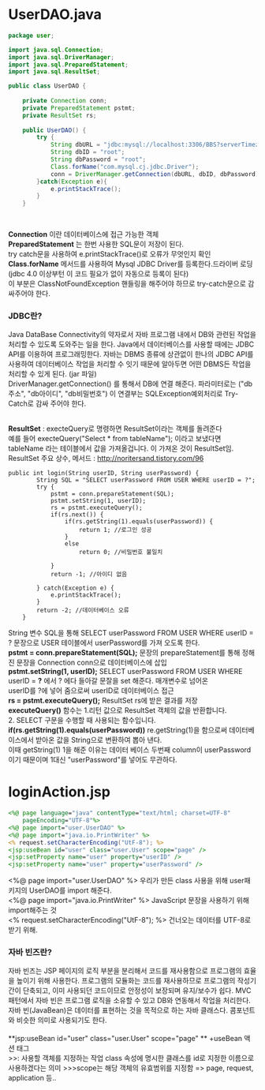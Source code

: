 # UserDAO.java
```java
package user;

import java.sql.Connection;
import java.sql.DriverManager;
import java.sql.PreparedStatement;
import java.sql.ResultSet;

public class UserDAO {
	
	private Connection conn;
	private PreparedStatement pstmt;
	private ResultSet rs;
	
	public UserDAO() {
		try {
			String dbURL = "jdbc:mysql://localhost:3306/BBS?serverTimezone=UTC&autoReconnect=true&useSSL=false";
			String dbID = "root";
			String dbPassword = "root";
			Class.forName("com.mysql.cj.jdbc.Driver");
			conn = DriverManager.getConnection(dbURL, dbID, dbPassword);
		}catch(Exception e){
			e.printStackTrace();
		}
	}
	
	
```
**Connection** 이란 데이터베이스에 접근 가능한 객체<br>
**PreparedStatement** 는 한번 사용한 SQL문이 저장이 된다.<br>
try catch문을 사용하여 e.printStackTrace()로 오류가 무엇인지 확인<br>
**Class.forName** 메서드를 사용하여 Mysql JDBC Driver를 등록한다.드라이버 로딩(jdbc 4.0  이상부턴 이 코드 필요가 없이 자동으로 등록이 된다)<br>
이 부분은 ClassNotFoundException 핸들링을 해주어야 하므로 try-catch문으로 감싸주어야 한다.<br>
<h3>JDBC란?</h3>
Java DataBase Connectivity의 약자로서 자바 프로그램 내에서 DB와 관련된 작업을 처리할 수 있도록 도와주는 일을 한다.  Java에서 데이터베이스를 사용할 때에는 JDBC API를 이용하여 프로그래밍한다. 자바는 DBMS 종류에 상관없이 한나의 JDBC API를 사용하여 데이터베이스 작업을 처리할 수 잇기 때문에 알아두면 어떤 DBMS든 작업을 처리할 수 있게 된다. (jar 파일) <br>
DriverManager.getConnection() 를 통해서 DB에 연결 해준다. 파라미터로는 ("db주소", "db아이디", "db비밀번호") 이 연결부는 SQLException예외처리로 Try-Catch로 감싸 주어야 한다.<br><br>


**ResultSet** : execteQuery로 명령하면 ResultSet이라는 객체를 돌려준다<br>
예를 들어 execteQuery("Select * from tableName"); 이라고 보냈다면<br>
tableName 라는 테이블에서 값을 가져올겁니다. 이 가져온 것이 ResultSet임.<br>
ResultSet 주요 상수, 메서드 : http://noritersand.tistory.com/96 <br>

```
public int login(String userID, String userPassword) {
		String SQL = "SELECT userPassword FROM USER WHERE userID = ?";
		try {
			pstmt = conn.prepareStatement(SQL);
			pstmt.setString(1, userID);
			rs = pstmt.executeQuery();
			if(rs.next()) {
				if(rs.getString(1).equals(userPassword)) {
					return 1; //로그인 성공
				}
				else
					return 0; //비밀번호 불일치
				
			}
			return -1; //아이디 없음
			
		} catch(Exception e) {
			e.printStackTrace();
		}
		return -2; //데이터베이스 오류
	}
```
String 변수 SQL을 통해 SELECT userPassword FROM USER WHERE userID = ? 문장으로 USER 테이블에서 userPassword를 가져 오도록 한다.<br>
**pstmt = conn.prepareStatement(SQL);** 문장의 prepareStatement를 통해 정해진 문장을 Connection conn으로 데이터베이스에 삽입<br>
**pstmt.setString(1, userID);** SELECT userPassword FROM USER WHERE userID = **?** 에서 ? 에다 들아갈 문잘을 set 해준다. 매개변수로 넘어온<br> userID를 ?에 넣어 줌으로써 userID로 데이터베이스 접근<br>
**rs = pstmt.executeQuery();** ResultSet rs에 받은 결과를 저장<br>
**executeQuery()** 함수는 1.리턴 값으로 ResultSet 객체의 값을 반환합니다. <br>
			 2. SELECT 구문을 수행할 때 사용되는 함수입니다.<br>
**if(rs.getString(1).equals(userPassword))** re.getString(1)을 함으로써 데이터베이스에서 받아온 값을 String으로 변환하여 뽑아 낸다.<br>
이때 getString(1) 1을 해준 이유는 데이터 베이스 두번째 column이 userPassword이기 때문이며 1대신 "userPassword"를 넣어도 무관하다.<br>

# loginAction.jsp

```jsp
<%@ page language="java" contentType="text/html; charset=UTF-8"
    pageEncoding="UTF-8"%>
<%@ page import="user.UserDAO" %>
<%@ page import="java.io.PrintWriter" %>
<% request.setCharacterEncoding("UtF-8"); %>
<jsp:useBean id="user" class="user.User" scope="page" />
<jsp:setProperty name="user" property="userID" />
<jsp:setProperty name="user" property="userPassword" />
```
<%@ page import="user.UserDAO" %> 우리가 만든 class 사용을 위해 user패키지의 UserDAO를 import 해준다.<br>
<%@ page import="java.io.PrintWriter" %> JavaScript 문장을 사용하기 위해 import해주는 것<br>
<% request.setCharacterEncoding("UtF-8"); %> 건너오는 데이터를 UTF-8로 받기 위해.<br>

<h3>자바 빈즈란?</h3>
 자바 빈즈는 JSP 페이지의 로직 부분을 분리해서 코드를 재사용함으로 프로그램의 효율을 높이기 위해 사용한다. 프로그램의 모듈화는 코드를 재사용하므로 프로그램의 작성기간이 단축되고, 이미 사용되던 코드이므로 안정성이 보장되며 유지/보수가 쉽다. MVC 패턴에서 자바 빈은 프로그램 로직을 소유할 수 있고 DB와 연동해서 작업을 처리한다.
<br>
자바 빈(JavaBean)은 데이터를 표현하는 것을 목적으로 하는 자바 클래스다. 콤포넌트와 비슷한 의미로 사용되기도 한다. <br>
<br>
**jsp:useBean id="user" class="user.User" scope="page" **
 +useBean 액션 태그<br>
            >>: 사용할 객체를 지정하는 작업 class 속성에 명시한 클래스를 id로 지정한 이름으로 사용하겠다는 의미
            >>>scope는 해당 객체의 유효범위를 지정함 => page, request, application 등..

